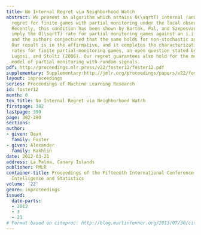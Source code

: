 ```yaml
---
title: No Internal Regret via Neighborhood Watch
abstract: We present an algorithm which attains O(\sqrtT) internal (and thus external)
  regret for finite games with partial monitoring under the local observability condition.
  Recently, this condition has been shown by Bartok, Pal, and Szepesvari (2011) to
  imply the O(\sqrtT) rate for partial monitoring games against an i.i.d. opponent,
  and the authors conjectured that the same holds for non-stochastic adversaries.
  Our result is in the affirmative, and it completes the characterization of possible
  rates for finite partial-monitoring games, an open question stated by Cesa-Bianchi,
  Lugosi, and Stoltz (2006). Our regret guarantees also hold for the more general
  model of partial monitoring with random signals.
pdf: http://proceedings.mlr.press/v22/foster12/foster12.pdf
supplementary: Supplementary:http://jmlr.org/proceedings/papers/v22/foster12/foster12Supple.pdf
layout: inproceedings
series: Proceedings of Machine Learning Research
id: foster12
month: 0
tex_title: No Internal Regret via Neighborhood Watch
firstpage: 382
lastpage: 390
page: 382-390
sections: 
author:
- given: Dean
  family: Foster
- given: Alexander
  family: Rakhlin
date: 2012-03-21
address: La Palma, Canary Islands
publisher: PMLR
container-title: Proceedings of the Fifteenth International Conference on Artificial
  Intelligence and Statistics
volume: '22'
genre: inproceedings
issued:
  date-parts:
  - 2012
  - 3
  - 21
# Format based on citeproc: http://blog.martinfenner.org/2013/07/30/citeproc-yaml-for-bibliographies/
---
```

